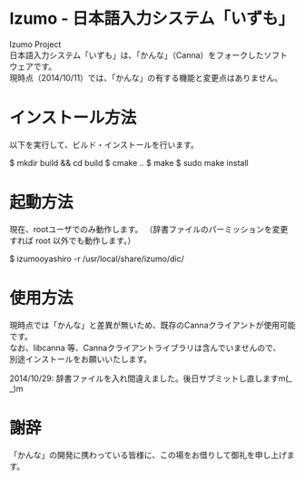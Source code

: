 Izumo - 日本語入力システム「いずも」
=====

Izumo Project  
日本語入力システム「いずも」は、「かんな」（Canna）をフォークしたソフトウェアです。  
現時点（2014/10/11）では、「かんな」の有する機能と変更点はありません。  


# インストール方法

以下を実行して、ビルド・インストールを行います。

$ mkdir build && cd build 
$ cmake .. 
$ make 
$ sudo make install  

# 起動方法

現在、rootユーザでのみ動作します。
（辞書ファイルのパーミッションを変更すれば root 以外でも動作します。）

$ izumooyashiro -r /usr/local/share/izumo/dic/ 


# 使用方法

現時点では「かんな」と差異が無いため、既存のCannaクライアントが使用可能です。  
なお、libcanna 等、Cannaクライアントライブラリは含んでいませんので、  
別途インストールをお願いいたします。  

2014/10/29: 辞書ファイルを入れ間違えました。後日サブミットし直しますm(_ _)m


# 謝辞

「かんな」の開発に携わっている皆様に、この場をお借りして御礼を申し上げます。  
